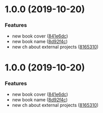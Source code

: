 # 1.0.0 (2019-10-20)


### Features

* new book cover ([841e6dc](https://github.com/cyborgdeveloper/cyborg-developer-cookbook/commit/841e6dcc61b5114203214e236acf467c787bd78a))
* new book name ([8d92f4c](https://github.com/cyborgdeveloper/cyborg-developer-cookbook/commit/8d92f4c994f8382b8a0e7c201bb0aad9112a05b5))
* new ch about external projects ([8165310](https://github.com/cyborgdeveloper/cyborg-developer-cookbook/commit/8165310463792a3e966043a5ad20bba4270814cc))

# 1.0.0 (2019-10-20)


### Features

* new book cover ([841e6dc](https://github.com/cyborgdeveloper/cyborg-developer-cookbook/commit/841e6dcc61b5114203214e236acf467c787bd78a))
* new book name ([8d92f4c](https://github.com/cyborgdeveloper/cyborg-developer-cookbook/commit/8d92f4c994f8382b8a0e7c201bb0aad9112a05b5))
* new ch about external projects ([8165310](https://github.com/cyborgdeveloper/cyborg-developer-cookbook/commit/8165310463792a3e966043a5ad20bba4270814cc))
